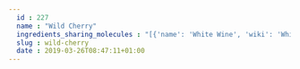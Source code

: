 ```yaml
---
  id : 227
  name : "Wild Cherry"
  ingredients_sharing_molecules : "[{'name': 'White Wine', 'wiki': 'White_wine', 'id': 45, 'category': 'Beverage Alcoholic', 'common_molecules': [527, 6560, 284, 7165, 8063, 24838, 12209, 8908, 1031, 22873]}, {'name': 'Apple', 'wiki': 'Apple', 'id': 162, 'category': 'Fruit', 'common_molecules': [527, 6560, 284, 7165, 8063, 24838, 12209, 8908, 1031, 22873]}, {'name': 'Banana', 'wiki': 'Banana', 'id': 167, 'category': 'Fruit', 'common_molecules': [527, 6560, 7165, 6276, 8063, 24838, 8908, 1031, 22873]}, {'name': 'Scotch Whisky', 'wiki': 'Scotch_whisky', 'id': 31, 'category': 'Beverage Alcoholic', 'common_molecules': [527, 6560, 284, 7165, 8063, 12209, 8908, 1031]}, {'name': 'Cider', 'wiki': 'Cider', 'id': 36, 'category': 'Beverage Alcoholic', 'common_molecules': [6560, 284, 7165, 8063, 12209, 8908, 1031, 22873]}]"
  slug : wild-cherry
  date : 2019-03-26T08:47:11+01:00
---
```



